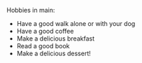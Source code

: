 Hobbies in main:
- Have a good walk alone or with your dog
- Have a good coffee
- Make a delicious breakfast
- Read a good book
- Make a delicious dessert!
